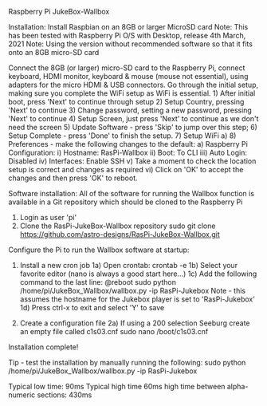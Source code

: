 Raspberry Pi JukeBox-Wallbox

Installation:
Install Raspbian on an 8GB or larger MicroSD card
Note: This has been tested with Raspberry Pi O/S with Desktop, release  4th March, 2021
Note: Using the version without recommended software so that it fits onto an 8GB micro-SD card

Connect the 8GB (or larger) micro-SD card to the Raspberry Pi, connect keyboard, HDMI monitor, keyboard & mouse (mouse not essential), using adapters for the micro HDMI & USB connectors.
Go through the initial setup, making sure you complete the WiFi setup as WiFi is essential.
    1) After initial boot, press 'Next' to continue through setup
    2) Setup Country, pressing 'Next' to continue
    3) Change password, setting a new password, pressing 'Next' to continue
    4) Setup Screen, just press 'Next' to continue as we don't need the screen
    5) Update Software - press 'Skip' to jump over this step;
    6) Setup Complete - press 'Done' to finish the setup.
    7) Setup WiFi
        a) 
    8) Preferences - make the following changes to the default:
        a) Raspberry Pi Configuration:
            i) Hostname: RasPi-Wallbox
            ii) Boot: To CLI
            iii) Auto Login: Disabled
            iv) Interfaces: Enable SSH
            v) Take a moment to check the location setup is correct and changes as required
            vi) Click on 'OK' to accept the changes and then press 'OK' to reboot.
            
Software installation:
All of the software for running the Wallbox function is available in a Git repository which should be cloned to the Raspberry Pi

1) Login as user 'pi'
2) Clone the RasPi-JukeBox-Wallbox repository
    sudo git clone https://github.com/astro-designs/RasPi-JukeBox-Wallbox.git

Configure the Pi to run the Wallbox software at startup:
1) Install a new cron job
1a) Open crontab:
    crontab -e
1b) Select your favorite editor (nano is always a good start here...)
1c) Add the following command to the last line:
    @reboot sudo python /home/pi/JukeBox_Wallbox/wallbox.py -ip RasPi-Jukebox
    Note - this assumes the hostname for the Jukebox player is set to 'RasPi-Jukebox'
1d) Press ctrl-x to exit and select 'Y' to save

2) Create a configuration file
    2a) If using a 200 selection Seeburg 
    create an empty file called c1s03.cnf
    sudo nano /boot/c1s03.cnf
    
Installation complete!

Tip - test the installation by manually running the following:
sudo python /home/pi/JukeBox_Wallbox/wallbox.py -ip RasPi-Jukebox




Typical low time: 90ms
Typical high time 60ms
high time between alpha-numeric sections: 430ms
